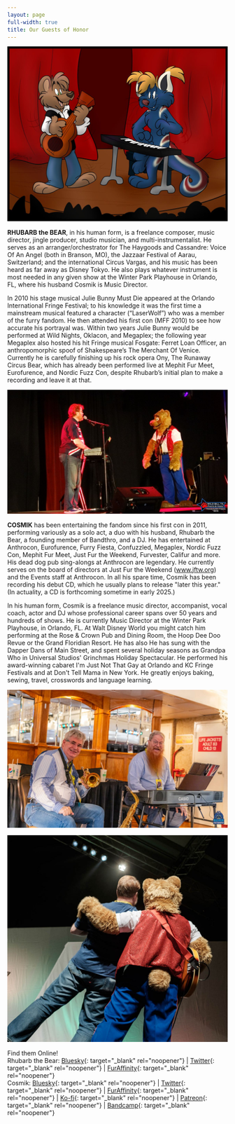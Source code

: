 ```yaml
---
layout: page
full-width: true
title: Our Guests of Honor
---
```


![Cosmik & Rhubarb, drawn](/assets/img/goh/CosmikAndRhubarb_drawn.jpg)

**RHUBARB the BEAR**, in his human form, is a freelance composer, music director, jingle producer, studio musician, and multi-instrumentalist. He serves as an arranger/orchestrator for The Haygoods and Cassandre: Voice Of An Angel (both in Branson, MO), the Jazzaar Festival of Aarau, Switzerland; and the international Circus Vargas, and his music has been heard as far away as Disney Tokyo.  He also plays whatever instrument is most needed in any given show at the Winter Park Playhouse in Orlando, FL, where his husband Cosmik is Music Director.

In 2010 his stage musical Julie Bunny Must Die appeared at the Orlando International Fringe Festival; to his knowledge it was the first time a mainstream musical featured a character (“LaserWolf”) who was a member of the furry fandom. He then attended his first con (MFF 2010) to see how accurate his portrayal was. Within two years Julie Bunny would be performed at Wild Nights, Oklacon, and Megaplex; the following year Megaplex also hosted his hit Fringe musical Fosgate: Ferret Loan Officer, an anthropomorphic spoof of Shakespeare’s The Merchant Of Venice. Currently he is carefully finishing up his rock opera Ony, The Runaway Circus Bear, which has already been performed live at Mephit Fur Meet, Eurofurence, and Nordic Fuzz Con, despite Rhubarb’s initial plan to make a recording and leave it at that.

![Cosmik & Rhubarb, performing](/assets/img/goh/CosmikAndRhubarb_Perform_1.jpg)

**COSMIK** has been entertaining the fandom since his first con in 2011, performing variously as a solo act, a duo with his husband, Rhubarb the Bear, a founding member of Bandthro, and a DJ.  He has entertained at Anthrocon, Eurofurence, Furry Fiesta, Confuzzled, Megaplex, Nordic Fuzz Con, Mephit Fur Meet, Just Fur the Weekend, Furvester, Califur and more.  His dead dog pub sing-alongs at Anthrocon are legendary.  He currently serves on the board of directors at Just Fur the Weekend (www.jftw.org) and the Events staff at Anthrocon.  In all his spare time, Cosmik has been recording his debut CD, which he usually plans to release "later this year."  (In actuality, a CD is forthcoming sometime in early 2025.)

In his human form, Cosmik is a freelance music director, accompanist, vocal coach, actor and DJ whose professional career spans over 50 years and hundreds of shows.  He is currently Music Director at the Winter Park Playhouse, in Orlando, FL.  At Walt Disney World you might catch him performing at the Rose & Crown Pub and Dining Room, the Hoop Dee Doo Revue or the Grand Floridian Resort. He has also He has sung with the Dapper Dans of Main Street, and spent several holiday seasons as Grandpa Who in Universal Studios' Grinchmas Holiday Spectacular.  He performed his award-winning cabaret I'm Just Not That Gay at Orlando and KC Fringe Festivals and at Don't Tell Mama in New York.  He greatly enjoys baking, sewing, travel, crosswords and language learning.

![Cosmik & Rhubarb, sitting with their instruments](/assets/img/goh/CosmikAndRhubarb_Perform_3.jpg)

![Cosmik & Rhubarb, performing together](/assets/img/goh/CosmikAndRhubarb_Perform_2.jpg)


Find them Online!<br/>Rhubarb the Bear: [Bluesky](https://bsky.app/profile/RhubarbTheBear.bsky.social){: target="_blank" rel="noopener"} \| [Twitter](https://twitter.com/RhubarbTheBear){: target="_blank" rel="noopener"} \| [FurAffinity](https://www.furaffinity.net/user/RhubarbTheBear){: target="_blank" rel="noopener"} <br/>Cosmik: [Bluesky](https://bsky.app/profile/cosmik.bsky.social){: target="_blank" rel="noopener"} \| [Twitter](https://twitter.com/therealcosmik){: target="_blank" rel="noopener"} \| [FurAffinity](https://www.furaffinity.net/user/Cosmik){: target="_blank" rel="noopener"} \| [Ko-fi](https://ko-fi.com/Cosmik){: target="_blank" rel="noopener"} \| [Patreon](https://www.patreon.com/Cosmik){: target="_blank" rel="noopener"} \| [Bandcamp](https://therealcosmik.bandcamp.com){: target="_blank" rel="noopener"}

<!--- {: target="_blank" rel="noopener"} --->